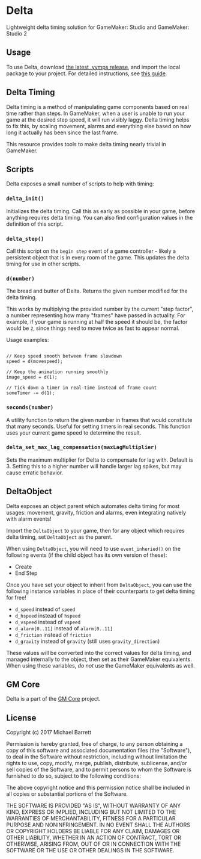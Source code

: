 # Delta

Lightweight delta timing solution for GameMaker: Studio and GameMaker: Studio 2

## Usage

To use Delta, download [the latest .yymps release](https://github.com/gm-core/delta/releases), and import the local package to your project. For detailed instructions, see [this guide](https://gmcore.io/installing.html#guide).

## Delta Timing

Delta timing is a method of manipulating game components based on real time rather than steps. In GameMaker, when a user is unable to run your game at the desired step speed, it will run visibly laggy. Delta timing helps to fix this, by scaling movement, alarms and everything else based on how long it actually has been since the last frame.

This resource provides tools to make delta timing nearly trivial in GameMaker.

## Scripts

Delta exposes a small number of scripts to help with timing:

### `delta_init()`

Initializes the delta timing. Call this as early as possible in your game, before anything requires delta timing. You can also find configuration values in the definition of this script.

### `delta_step()`

Call this script on the `begin step` event of a game controller - likely a persistent object that is in every room of the game. This updates the delta timing for use in other scripts.

### `d(number)`

The bread and butter of Delta. Returns the given number modified for the delta timing.

This works by multiplying the provided number by the current "step factor", a number representing how many "frames" have passed in actuality. For example, if your game is running at half the speed it should be, the factor would be `2`, since things need to move twice as fast to appear normal.

Usage examples:

```gml

// Keep speed smooth between frame slowdown
speed = d(movespeed);

// Keep the animation running smoothly
image_speed = d(1);

// Tick down a timer in real-time instead of frame count
someTimer -= d(1);
```

### `seconds(number)`

A utility function to return the given number in frames that would constitute that many seconds. Useful for setting timers in real seconds. This function uses your current game speed to determine the result.

### `delta_set_max_lag_compensation(maxLagMultiplier)`

Sets the maximum multiplier for Delta to compensate for lag with. Default is 3. Setting this to a higher number will handle larger lag spikes, but may cause erratic behavior.

## DeltaObject

Delta exposes an object parent which automates delta timing for most usages: movement, gravity, friction and alarms, even integrating natively with alarm events!

Import the `DeltaObject` to your game, then for any object which requires delta timing, set `DeltaObject` as the parent.

When using `DeltaObject`, you will need to use `event_inheried()` on the following events (if the child object has its own version of these):

* Create
* End Step

Once you have set your object to inherit from `DeltaObject`, you can use the following instance variables in place of their counterparts to get delta timing for free!

* `d_speed` instead of `speed`
* `d_hspeed` instead of `hspeed`
* `d_vspeed` instead of `vspeed`
* `d_alarm[0..11]` instead of `alarm[0..11]`
* `d_friction` instead of `friction`
* `d_gravity` instead of `gravity` (still uses `gravity_direction`)

These values will be converted into the correct values for delta timing, and managed internally to the object, then set as their GameMaker equivalents. When using these variables, *do not* use the GameMaker equivalents as well.

## GM Core

Delta is a part of the [GM Core](https://github.com/gm-core) project.

## License

Copyright (c) 2017 Michael Barrett

Permission is hereby granted, free of charge, to any person obtaining a copy
of this software and associated documentation files (the "Software"), to deal
in the Software without restriction, including without limitation the rights
to use, copy, modify, merge, publish, distribute, sublicense, and/or sell
copies of the Software, and to permit persons to whom the Software is
furnished to do so, subject to the following conditions:

The above copyright notice and this permission notice shall be included in all
copies or substantial portions of the Software.

THE SOFTWARE IS PROVIDED "AS IS", WITHOUT WARRANTY OF ANY KIND, EXPRESS OR
IMPLIED, INCLUDING BUT NOT LIMITED TO THE WARRANTIES OF MERCHANTABILITY,
FITNESS FOR A PARTICULAR PURPOSE AND NONINFRINGEMENT. IN NO EVENT SHALL THE
AUTHORS OR COPYRIGHT HOLDERS BE LIABLE FOR ANY CLAIM, DAMAGES OR OTHER
LIABILITY, WHETHER IN AN ACTION OF CONTRACT, TORT OR OTHERWISE, ARISING FROM,
OUT OF OR IN CONNECTION WITH THE SOFTWARE OR THE USE OR OTHER DEALINGS IN THE
SOFTWARE.
